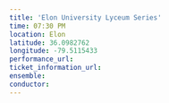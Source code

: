 ```yaml
---
title: 'Elon University Lyceum Series'
time: 07:30 PM
location: Elon
latitude: 36.0982762
longitude: -79.5115433
performance_url: 
ticket_information_url: 
ensemble: 
conductor: 
---
```

